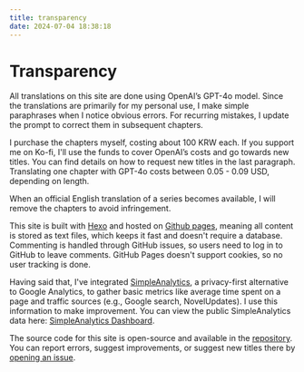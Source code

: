 ```yaml
---
title: transparency
date: 2024-07-04 18:38:18
---
```


# Transparency

All translations on this site are done using OpenAI’s GPT-4o model. Since the translations are primarily for my personal use, I make simple paraphrases when I notice obvious errors. For recurring mistakes, I update the prompt to correct them in subsequent chapters.

I purchase the chapters myself, costing about 100 KRW each. If you support me on Ko-fi, I'll use the funds to cover OpenAI’s costs and go towards new titles. You can find details on how to request new titles in the last paragraph. Translating one chapter with GPT-4o costs between 0.05 - 0.09 USD, depending on length.

When an official English translation of a series becomes available, I will remove the chapters to avoid infringement.

This site is built with [Hexo](http://hexo.io) and hosted on [Github pages](https://pages.github.com/), meaning all content is stored as text files, which keeps it fast and doesn't require a database. Commenting is handled through GitHub issues, so users need to log in to GitHub to leave comments. GitHub Pages doesn't support cookies, so no user tracking is done.

Having said that, I've integrated [SimpleAnalytics](http://simpleanalytics.com), a privacy-first alternative to Google Analytics, to gather basic metrics like average time spent on a page and traffic sources (e.g., Google search, NovelUpdates). I use this information to make improvement. You can view the public SimpleAnalytics data here: [SimpleAnalytics Dashboard](https://dashboard.simpleanalytics.com/novel-zlood.github.io).

The source code for this site is open-source and available in the [repository](https://github.com/novel-zlood/novel-zlood.github.io). You can report errors, suggest improvements, or suggest new titles there by [opening an issue](https://github.com/novel-zlood/novel-zlood.github.io/issues).
